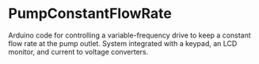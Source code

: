 # PumpConstantFlowRate
Arduino code for controlling a variable-frequency drive to keep a constant flow rate at the pump outlet. System integrated with a keypad, an LCD monitor, and current to voltage converters.
